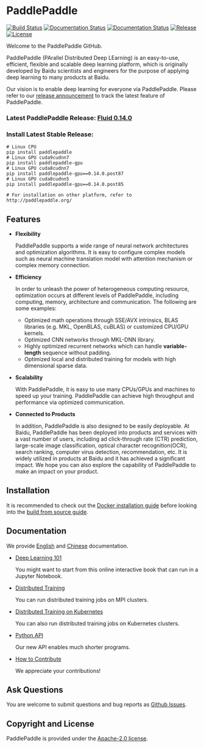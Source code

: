 # PaddlePaddle


[![Build Status](https://travis-ci.org/PaddlePaddle/Paddle.svg?branch=develop)](https://travis-ci.org/PaddlePaddle/Paddle)
[![Documentation Status](https://img.shields.io/badge/docs-latest-brightgreen.svg?style=flat)](http://www.paddlepaddle.org/docs/develop/documentation/en/getstarted/index_en.html)
[![Documentation Status](https://img.shields.io/badge/中文文档-最新-brightgreen.svg)](http://www.paddlepaddle.org/docs/develop/documentation/zh/getstarted/index_cn.html)
[![Release](https://img.shields.io/github/release/PaddlePaddle/Paddle.svg)](https://github.com/PaddlePaddle/Paddle/releases)
[![License](https://img.shields.io/badge/license-Apache%202-blue.svg)](LICENSE)


Welcome to the PaddlePaddle GitHub.

PaddlePaddle (PArallel Distributed Deep LEarning) is an easy-to-use,
efficient, flexible and scalable deep learning platform, which is originally
developed by Baidu scientists and engineers for the purpose of applying deep
learning to many products at Baidu.

Our vision is to enable deep learning for everyone via PaddlePaddle.
Please refer to our [release announcement](https://github.com/PaddlePaddle/Paddle/releases) to track the latest feature of PaddlePaddle.


### Latest PaddlePaddle Release: [Fluid 0.14.0](https://github.com/PaddlePaddle/Paddle/tree/develop/paddle/fluid)
### Install Latest Stable Release:
```
# Linux CPU
pip install paddlepaddle
# Linux GPU cuda9cudnn7
pip install paddlepaddle-gpu
# Linux GPU cuda8cudnn7
pip install paddlepaddle-gpu==0.14.0.post87
# Linux GPU cuda8cudnn5
pip install paddlepaddle-gpu==0.14.0.post85

# For installation on other platform, refer to http://paddlepaddle.org/
```

## Features

- **Flexibility**

    PaddlePaddle supports a wide range of neural network architectures and
    optimization algorithms. It is easy to configure complex models such as
    neural machine translation model with attention mechanism or complex memory
    connection.

-  **Efficiency**

    In order to unleash the power of heterogeneous computing resource,
    optimization occurs at different levels of PaddlePaddle, including
    computing, memory, architecture and communication. The following are some
    examples:

      - Optimized math operations through SSE/AVX intrinsics, BLAS libraries
      (e.g. MKL, OpenBLAS, cuBLAS) or customized CPU/GPU kernels.
      - Optimized CNN networks through MKL-DNN library.
      - Highly optimized recurrent networks which can handle **variable-length**
      sequence without padding.
      - Optimized local and distributed training for models with high dimensional
      sparse data.

- **Scalability**

    With PaddlePaddle, it is easy to use many CPUs/GPUs and machines to speed
    up your training. PaddlePaddle can achieve high throughput and performance
    via optimized communication.

- **Connected to Products**

    In addition, PaddlePaddle is also designed to be easily deployable. At Baidu,
    PaddlePaddle has been deployed into products and services with a vast number
    of users, including ad click-through rate (CTR) prediction, large-scale image
    classification, optical character recognition(OCR), search ranking, computer
    virus detection, recommendation, etc. It is widely utilized in products at
    Baidu and it has achieved a significant impact. We hope you can also explore
    the capability of PaddlePaddle to make an impact on your product.

## Installation

It is recommended to check out the
[Docker installation guide](http://www.paddlepaddle.org/docs/develop/documentation/fluid/en/build_and_install/docker_install_en.html)
before looking into the
[build from source guide](http://www.paddlepaddle.org/docs/develop/documentation/fluid/en/build_and_install/build_from_source_en.html).

## Documentation

We provide [English](http://www.paddlepaddle.org/docs/develop/documentation/en/getstarted/index_en.html) and
[Chinese](http://www.paddlepaddle.org/docs/develop/documentation/zh/getstarted/index_cn.html) documentation.

- [Deep Learning 101](http://www.paddlepaddle.org/docs/develop/book/01.fit_a_line/index.html)

  You might want to start from this online interactive book that can run in a Jupyter Notebook.

- [Distributed Training](http://www.paddlepaddle.org/docs/develop/documentation/en/howto/cluster/index_en.html)

  You can run distributed training jobs on MPI clusters.

- [Distributed Training on Kubernetes](http://www.paddlepaddle.org/docs/develop/documentation/en/howto/cluster/multi_cluster/k8s_en.html)

   You can also run distributed training jobs on Kubernetes clusters.

- [Python API](http://www.paddlepaddle.org/docs/develop/api/en/overview.html)

   Our new API enables much shorter programs.

- [How to Contribute](http://www.paddlepaddle.org/docs/develop/documentation/fluid/en/dev/contribute_to_paddle_en.html)

   We appreciate your contributions!


## Ask Questions

You are welcome to submit questions and bug reports as [Github Issues](https://github.com/PaddlePaddle/Paddle/issues).

## Copyright and License
PaddlePaddle is provided under the [Apache-2.0 license](LICENSE).
